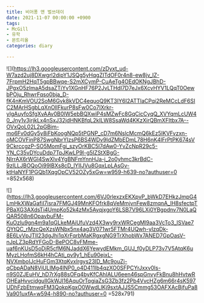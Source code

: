 ```yaml
---
title: 비어퐁 앤 벌쓰데이
date: 2021-11-07 00:00:00 +0900
tags:
- McGill
- 유학
- 몬트리올
categories: diary

---
```


![](https://lh3.googleusercontent.com/zDyxt_ud-W7azd2uj8DXwgrl2dipY1JSQg5yHqgZITdOF0r4n8-ew8jv_IZ-7FrpmH2HqT5gpBBwqe-S2mXCymP-CuAeTg4OEdOKNgJBhD-JPgxO5zImaA5dsaZTiYv1XGnHF76P2JvLTHdI7D7eJx6XcvHYV1LQqT0OewbPOju_RhwrFqso0bja_D-fK4nKmVOU2SoM6Gvk8kVDC4equoQ9KT3IY6I2ATTlaCPqi2ReMCcLdF6SIC2MArHSgbLqXnOllFkurP8sFw0Co7IXrkr-yIgAuyfoSfgXvAAv0B0lW5ebBQXwiP4sMZwFc8GqCicCyqQ_XVYqmLcUW40_Jny1v3jrjkLx4nSxJ32jdHNKBfqL2kILW8SsaWd4KKzXirQBmXFItbx7A--OVxQoL02L2pGBim-mo6Fv0dGy5y8iFbKoogNQp5tPGNP_cD7m6NslcMcmQ6kEz5IKVFvzxn-oMCOVFinP87SwgNbrYIzsP6BS4WDv9IdZMbEDmL78H6nK4lFrPtPK674sV9CkrccgzP-SO5MomFgi_szyOrKBC5I7dAw0-YvZcNpR29c5-YN_C35vDYcuDdp7TpJKwLP9l-g5IZStXBgG-NlrrAX6rWGl4SwXlv4YgBNFmYnnHJa-j_2o0yhmc3krBdC-9zILLJBOQoOi99lBXs8cD_lYIIJVu8GqxLpLAsGv-ktHaNYF1PGQb1XqgOpCV52OZy5xGw=w959-h639-no?authuser=0 =852x568)

![](https://lh3.googleusercontent.com/6VJ0rlexzxEKXpvP_bWkD7EHkzJmpG4LmHkXWaGafiI7isra7FMGJ49MnKFOfrk8qVeMmjvnFew8zmqnA_lH8sfectpTPBaXG3AXdsTi4UmpKo52k4zMx5AyqjxgoY6LSB7V96LXi0YBgpdnv7N0LaQQAR508n6OpavbuFM-KuOzIu9gn4m9a1qGLkeMAiUfuVzd4X3wy9rxWRCegMl9aa3VcTo3_lSVae7QYtQC_rMzcQeXzsWNbx5nx4ag3V071wr5FTMr4UQwh-yIzqDk-8E6LvVpJTII23dgJhi1qXrFqrbMaKRgxgNG9TrXhobWx7ANED7GpOasV-nJpLZ3pRdYFGoD-BePOC8vFMme-uaf6nKUsD5oDjR5cfM6NJaddX6YewydEMkm_GUJ_f0yDLP73v7V5AtqK6uMyzLHofmS6kH4hCAti_pv9y1_hEu90ejxL-NVXmboIJcHuFGm3XtqKvxIrgys23ID_Mc9ouZj-qCbpADaN8ViULIMg4INP0_o4D411Ib4qzXO0SFPCYrJxxv0ls-n9S0ZJEuHV_hD7rXg88sOFq4byKfCAhIALU6een46spGnvyFkBnu8hHvtwROHEaHvvcjdgulIGkWJI16AquOrTqgiaZsG3Zb3fz2Pb4VvcHZg6m66r4sK597UDhFzbEtmwqFM3QokpKgxO0WwdLlKj9sxtAJJS5Cmmg53OAFXAcBjfuPa8Va901uxfA=w594-h890-no?authuser=0 =528x791)